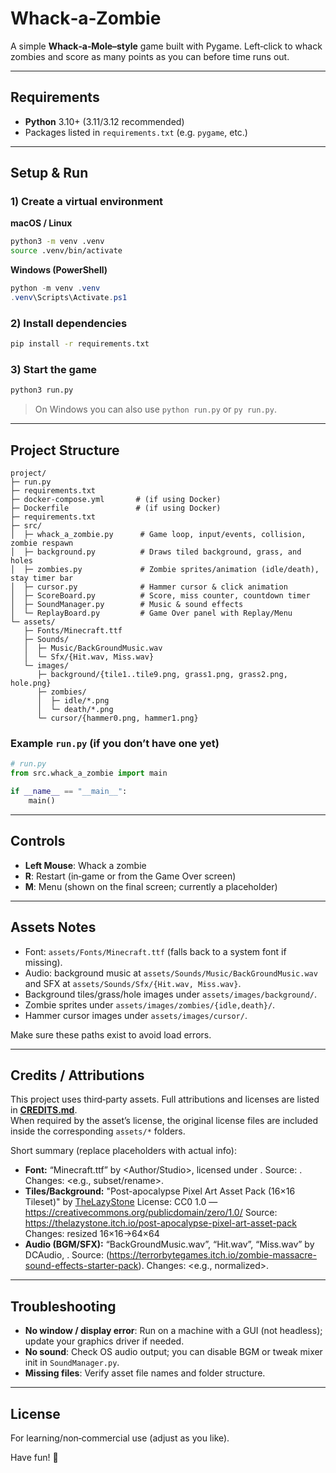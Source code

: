 # Whack‑a‑Zombie

A simple **Whack‑a‑Mole–style** game built with Pygame. Left‑click to whack zombies and score as many points as you can before time runs out.

---

## Requirements
- **Python** 3.10+ (3.11/3.12 recommended)
- Packages listed in `requirements.txt` (e.g. `pygame`, etc.)

---

## Setup & Run

### 1) Create a virtual environment
**macOS / Linux**
```bash
python3 -m venv .venv
source .venv/bin/activate
```

**Windows (PowerShell)**
```powershell
python -m venv .venv
.venv\Scripts\Activate.ps1
```

### 2) Install dependencies
```bash
pip install -r requirements.txt
```

### 3) Start the game
```bash
python3 run.py
```
> On Windows you can also use `python run.py` or `py run.py`.

---

## Project Structure

```
project/
├─ run.py
├─ requirements.txt
├─ docker-compose.yml       # (if using Docker)
├─ Dockerfile               # (if using Docker)
├─ requirements.txt
├─ src/
│  ├─ whack_a_zombie.py      # Game loop, input/events, collision, zombie respawn
│  ├─ background.py          # Draws tiled background, grass, and holes
│  ├─ zombies.py             # Zombie sprites/animation (idle/death), stay timer bar
│  ├─ cursor.py              # Hammer cursor & click animation
│  ├─ ScoreBoard.py          # Score, miss counter, countdown timer
│  ├─ SoundManager.py        # Music & sound effects
│  └─ ReplayBoard.py         # Game Over panel with Replay/Menu
└─ assets/
   ├─ Fonts/Minecraft.ttf
   ├─ Sounds/
   │  ├─ Music/BackGroundMusic.wav
   │  └─ Sfx/{Hit.wav, Miss.wav}
   └─ images/
      ├─ background/{tile1..tile9.png, grass1.png, grass2.png, hole.png}
      ├─ zombies/
      │  ├─ idle/*.png
      │  └─ death/*.png
      └─ cursor/{hammer0.png, hammer1.png}
```

### Example `run.py` (if you don’t have one yet)
```python
# run.py
from src.whack_a_zombie import main

if __name__ == "__main__":
    main()
```

---

## Controls
- **Left Mouse**: Whack a zombie
- **R**: Restart (in‑game or from the Game Over screen)
- **M**: Menu (shown on the final screen; currently a placeholder)

---

## Assets Notes
- Font: `assets/Fonts/Minecraft.ttf` (falls back to a system font if missing).
- Audio: background music at `assets/Sounds/Music/BackGroundMusic.wav` and SFX at `assets/Sounds/Sfx/{Hit.wav, Miss.wav}`.
- Background tiles/grass/hole images under `assets/images/background/`.
- Zombie sprites under `assets/images/zombies/{idle,death}/`.
- Hammer cursor images under `assets/images/cursor/`.

Make sure these paths exist to avoid load errors.


---

## Credits / Attributions
This project uses third‑party assets. Full attributions and licenses are listed in **[CREDITS.md](./CREDITS.md)**.  
When required by the asset’s license, the original license files are included inside the corresponding `assets/*` folders.

Short summary (replace placeholders with actual info):
- **Font:** “Minecraft.ttf” by <Author/Studio>, licensed under <License>. Source: <URL>. Changes: <e.g., subset/rename>.
- **Tiles/Background:** "Post-apocalypse Pixel Art Asset Pack (16×16 Tileset)" by [TheLazyStone](https://thelazystone.itch.io/)
  License: CC0 1.0 — https://creativecommons.org/publicdomain/zero/1.0/
  Source: https://thelazystone.itch.io/post-apocalypse-pixel-art-asset-pack
  Changes: resized 16×16→64×64
- **Audio (BGM/SFX):** “BackGroundMusic.wav”, “Hit.wav”, “Miss.wav” by DCAudio, <License>. Source: <URL>(https://terrorbytegames.itch.io/zombie-massacre-sound-effects-starter-pack). Changes: <e.g., normalized>.

---

## Troubleshooting
- **No window / display error**: Run on a machine with a GUI (not headless); update your graphics driver if needed.
- **No sound**: Check OS audio output; you can disable BGM or tweak mixer init in `SoundManager.py`.
- **Missing files**: Verify asset file names and folder structure.

---

## License
For learning/non‑commercial use (adjust as you like).

Have fun! 🎯

